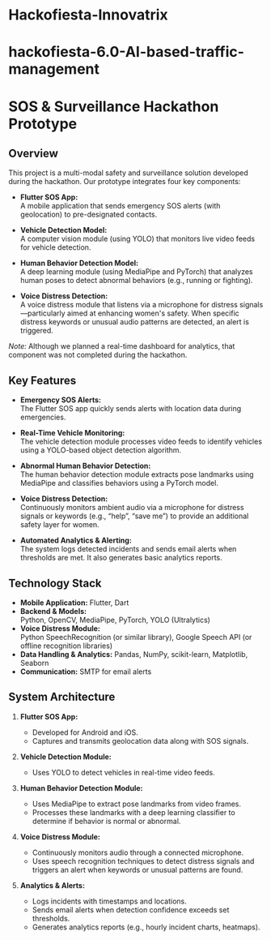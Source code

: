 # Hackofiesta-Innovatrix

# hackofiesta-6.0-AI-based-traffic-management
# SOS & Surveillance Hackathon Prototype

## Overview

This project is a multi-modal safety and surveillance solution developed during the hackathon. Our prototype integrates four key components:
  
- **Flutter SOS App:**  
  A mobile application that sends emergency SOS alerts (with geolocation) to pre-designated contacts.

- **Vehicle Detection Model:**  
  A computer vision module (using YOLO) that monitors live video feeds for vehicle detection.

- **Human Behavior Detection Model:**  
  A deep learning module (using MediaPipe and PyTorch) that analyzes human poses to detect abnormal behaviors (e.g., running or fighting).

- **Voice Distress Detection:**  
  A voice distress module that listens via a microphone for distress signals—particularly aimed at enhancing women's safety. When specific distress keywords or unusual audio patterns are detected, an alert is triggered.

*Note:* Although we planned a real-time dashboard for analytics, that component was not completed during the hackathon.

## Key Features

- **Emergency SOS Alerts:**  
  The Flutter SOS app quickly sends alerts with location data during emergencies.

- **Real-Time Vehicle Monitoring:**  
  The vehicle detection module processes video feeds to identify vehicles using a YOLO-based object detection algorithm.

- **Abnormal Human Behavior Detection:**  
  The human behavior detection module extracts pose landmarks using MediaPipe and classifies behaviors using a PyTorch model.

- **Voice Distress Detection:**  
  Continuously monitors ambient audio via a microphone for distress signals or keywords (e.g., “help”, “save me”) to provide an additional safety layer for women.

- **Automated Analytics & Alerting:**  
  The system logs detected incidents and sends email alerts when thresholds are met. It also generates basic analytics reports.

## Technology Stack

- **Mobile Application:** Flutter, Dart  
- **Backend & Models:**  
  Python, OpenCV, MediaPipe, PyTorch, YOLO (Ultralytics)  
- **Voice Distress Module:**  
  Python SpeechRecognition (or similar library), Google Speech API (or offline recognition libraries)  
- **Data Handling & Analytics:** Pandas, NumPy, scikit-learn, Matplotlib, Seaborn  
- **Communication:** SMTP for email alerts

## System Architecture

1. **Flutter SOS App:**  
   - Developed for Android and iOS.
   - Captures and transmits geolocation data along with SOS signals.

2. **Vehicle Detection Module:**  
   - Uses YOLO to detect vehicles in real-time video feeds.

3. **Human Behavior Detection Module:**  
   - Uses MediaPipe to extract pose landmarks from video frames.
   - Processes these landmarks with a deep learning classifier to determine if behavior is normal or abnormal.

4. **Voice Distress Module:**  
   - Continuously monitors audio through a connected microphone.
   - Uses speech recognition techniques to detect distress signals and triggers an alert when keywords or unusual patterns are found.

5. **Analytics & Alerts:**  
   - Logs incidents with timestamps and locations.
   - Sends email alerts when detection confidence exceeds set thresholds.
   - Generates analytics reports (e.g., hourly incident charts, heatmaps).

